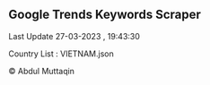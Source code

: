 

## Google Trends Keywords Scraper 
 
Last Update 27-03-2023 , 19:43:30

Country List :
VIETNAM.json



© Abdul Muttaqin 
